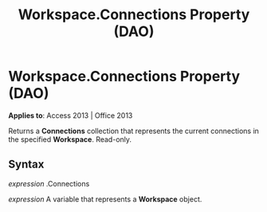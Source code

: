 ﻿---
title: Workspace.Connections Property (DAO)
TOCTitle: Connections Property
ms:assetid: 7b4f905c-4bc1-8fa7-b608-516edfef3d8f
ms:mtpsurl: https://msdn.microsoft.com/library/Ff196195(v=office.15)
ms:contentKeyID: 48545811
ms.date: 09/18/2015
mtps_version: v=office.15
f1_keywords:
- dao360.chm1053556
f1_categories:
- Office.Version=v15
---

# Workspace.Connections Property (DAO)


**Applies to**: Access 2013 | Office 2013

Returns a **Connections** collection that represents the current connections in the specified **Workspace**. Read-only.

## Syntax

*expression* .Connections

*expression* A variable that represents a **Workspace** object.

